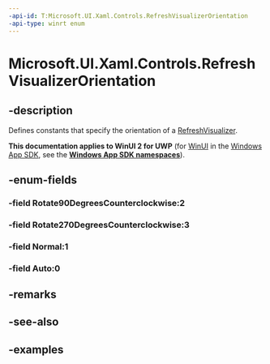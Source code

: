 ```yaml
---
-api-id: T:Microsoft.UI.Xaml.Controls.RefreshVisualizerOrientation
-api-type: winrt enum
---
```

<!-- Enumeration syntax.
public enum RefreshVisualizerOrientation : int 
-->

# Microsoft.UI.Xaml.Controls.RefreshVisualizerOrientation


## -description

Defines constants that specify the orientation of a [RefreshVisualizer](refreshvisualizer.md).


**This documentation applies to WinUI 2 for UWP** (for [WinUI](/windows/apps/winui/winui3/) in the [Windows App SDK](/windows/apps/windows-app-sdk/), see the **[Windows App SDK namespaces](/windows/windows-app-sdk/api/winrt/)**).

## -enum-fields

### -field Rotate90DegreesCounterclockwise:2


### -field Rotate270DegreesCounterclockwise:3


### -field Normal:1


### -field Auto:0


## -remarks


## -see-also


## -examples


